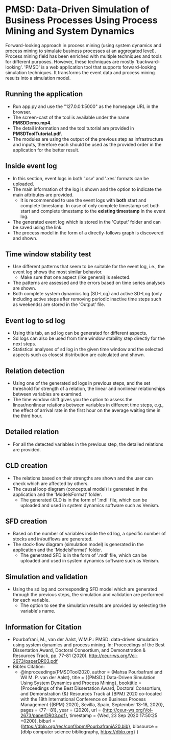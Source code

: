 # PMSD: Data-Driven Simulation of Business Processes Using Process Mining and System Dynamics 
Forward-looking approach in process mining (using system dynamics and process mining to simulate business processes at an aggregated level).
Process mining field has been enriched with multiple techniques and tools for different purposes. However, these techniques are mostly 'backward-looking'. 
'PMSD' is a web application tool that supports forward-looking simulation techniques. It transforms the event data and process mining results into a simulation model.
## Running the application 
- Run app.py and use the "127.0.0.1:5000" as the homepage URL in the browser. 
- The screen-cast of the tool is available under the name **PMSDDemo.mp4**.
- The detail information and the tool tutorial are provided in **PMSDToolTutorial.pdf**. 
- The modules are using the output of the previous step as infrastructure and inputs, therefore each should be used as the provided order in the application for the better result.
## Inside event log
- In this section, event logs in both '.csv' and '.xes' formats can be uploaded.
- The main information of the log is shown and the option to indicate the main attributes are provided.
    - It is recommended to use the event logs with **both** start and complete timestamp. In case of only complete timestamp set both start and complete timestamp to the **existing timestamp** in the event log.
- The generated event log which is stored in the 'Output' folder and can be saved using the link. 
- The process model in the form of a directly-follows graph is discovered and shown. 
##  Time window stability test
- Use different patterns that seem to be suitable for the event log, i.e., the event log shows the most similar behavior. 
    -  Make sure that one aspect (like general) is selected. 
- The patterns are assessed and the errors based on time series analyses are shown.
- Both complete system dynamics log (SD-Log) and active SD-Log (only including active steps after removing periodic inactive time steps such as weekends) are stored in the 'Output' file.
## Event log to sd log
- Using this tab, an sd log can be generated for different aspects. 
- Sd logs can also be used from time window stability step directly for the next steps.
- Statistical analyses of sd log in the given time window and the selected aspects such as closest distribution are calculated and shown. 
## Relation detection
- Using one of the generated sd logs in previous steps, and the set threshold for strength of a relation, the linear and nonlinear relationships between variables are examined.
- The time window shift gives you the option to assess the linear/nonlinear relations between variables in different time steps, e.g., the effect of arrival rate in the first hour on the average waiting time in the third hour. 
## Detailed relation
- For all the detected variables in the previous step, the detailed relations are provided. 
## CLD creation 
- The relations based on their strengths are shown and the user can check which are affected by others. 
- The causal loop diagram (conceptual model) is generated in the application and the 'ModelsFormat' folder. 
    - The generated CLD is in the form of '.mdl' file, which can be uploaded and used in system dynamics software such as Venism. 
## SFD creation
- Based on the number of variables inside the sd log, a specific number of stocks and in/outflows are generated. 
-  The stock-flow diagram (simulation model) is generated in the application and the 'ModelsFormat' folder. 
    - The generated SFD is in the form of '.mdl' file, which can be uploaded and used in system dynamics software such as Venism. 
## Simulation and validation 
- Using the sd log and corresponding SFD model which are generated through the previous steps, the simulation and validation are performed for each variable.
    - The option to see the simulation results are provided by selecting the variable's name. 
## Information for Citation 
- Pourbafrani, M., van der Aalst, W.M.P.: PMSD: data-driven simulation using system dynamics and process mining. In: Proceedings of the Best Dissertation Award, Doctoral Consortium, and Demonstration & Resources Track, pp. 77–81 (2020). http://ceur-ws.org/Vol-2673/paperDR03.pdf
- Bibtex Citation:
    -   @inproceedings{PMSDTool2020,
  author    = {Mahsa Pourbafrani and
               Wil M. P. van der Aalst},
  title     = {{PMSD:} Data-Driven Simulation Using System Dynamics and Process Mining},
  booktitle = {Proceedings of the Best Dissertation Award, Doctoral Consortium, and
               Demonstration {\&} Resources Track at {BPM} 2020 co-located with
               the 18th International Conference on Business Process Management {(BPM}
               2020), Sevilla, Spain, September 13-18, 2020},
  pages     = {77--81},
  year      = {2020},
  url       = {http://ceur-ws.org/Vol-2673/paperDR03.pdf},
  timestamp = {Wed, 23 Sep 2020 17:50:25 +0200},
  biburl    = {https://dblp.org/rec/conf/bpm/PourbafraniA20.bib},
  bibsource = {dblp computer science bibliography, https://dblp.org}
}

